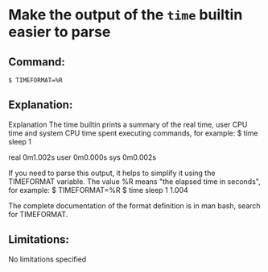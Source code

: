 # Make the output of the `time` builtin easier to parse

## Command:
```
$ TIMEFORMAT=%R
```

## Explanation:
Explanation
The time builtin prints a summary of the real time, user CPU time and system CPU time spent executing commands, for example:
$ time sleep 1

real    0m1.002s
user    0m0.000s
sys     0m0.002s

If you need to parse this output, it helps to simplify it using the TIMEFORMAT variable. The value %R means "the elapsed time in seconds", for example:
$ TIMEFORMAT=%R
$ time sleep 1
1.004

The complete documentation of the format definition is in man bash, search for TIMEFORMAT.

## Limitations:
No limitations specified

